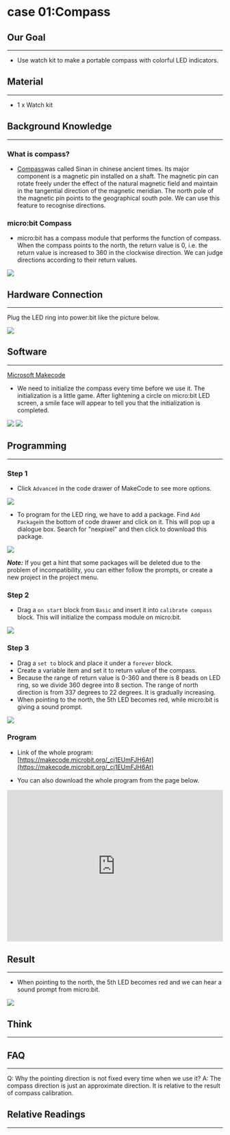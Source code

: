 # case 01:Compass

## Our Goal  
---
- Use watch kit to make a portable compass with colorful LED indicators.


## Material  
---
- 1 x Watch kit


## Background Knowledge  
---

### What is compass?   

- [Compass](https://en.wikipedia.org/wiki/Compass)was called Sinan in chinese ancient times. Its major component is a magnetic pin installed on a shaft. The magnetic pin can rotate freely under the effect of the natural magnetic field and maintain in the tangential direction of the magnetic meridian. The north pole of the magnetic pin points to the geographical south pole. We can use this feature to recognise directions.

### micro:bit Compass  

- micro:bit has a compass module that performs the function of compass. When the compass points to the north, the return value is 0, i.e. the return value is increased to 360 in the clockwise direction. We can judge directions according to their return values.

![](./images/2UMV4MA.png)


## Hardware Connection  
---
Plug the LED ring into power:bit like the picture below.

![](./images/xLUYTkT.jpg)


## Software  
---
[Microsoft Makecode](https://makecode.microbit.org/#)

- We need to initialize the compass every time before we use it. The initialization is a little game. After lightening a circle on micro:bit LED screen, a smile face will appear to tell you that the initialization is completed.

![](./images/V4wZAP1.png) ![](./images/EW3J71r.png)


## Programming   
---  
### Step 1  
- Click `Advanced` in the code drawer of MakeCode to see more options.  

![](./images/LjMR5IU.png)

- To program for the LED ring, we have to add a package. Find `Add Package`in the bottom of code drawer and click on it. This will pop up a dialogue box. Search for "nexpixel" and then click to download this package.

![](./images/0u6UbMV.png)

***Note:*** If you get a hint that some packages will be deleted due to the problem of incompatibility, you can either follow the prompts, or create a new project in the project menu. 

### Step 2  
- Drag a `on start` block from `Basic` and insert it into `calibrate compass` block. This will initialize the compass module on micro:bit.

![](./images/3dkZNmi.png)  

### Step 3  
- Drag a `set to` block and place it under a `forever` block.
- Create a variable item and set it to return value of the compass.
- Because the range of return value is 0-360 and there is 8 beads on LED ring, so we divide 360 degree into 8 section. The range of north direction is from 337 degrees to 22 degrees. It is gradually increasing.
- When pointing to the north, the 5th LED becomes red, while micro:bit is giving a sound prompt. 

![](./images/p2jYTw8.png)

### Program  

- Link of the whole program: [https://makecode.microbit.org/_cj1EUmFJH6At](https://makecode.microbit.org/_cj1EUmFJH6At)

- You can also download the whole program from the page below.  

<div style="position:relative;height:0;padding-bottom:70%;overflow:hidden;"><iframe style="position:absolute;top:0;left:0;width:100%;height:100%;" src="https://makecode.microbit.org/#pub:_cj1EUmFJH6At" frameborder="0" sandbox="allow-popups allow-forms allow-scripts allow-same-origin"></iframe></div>  

## Result  
---
- When pointing to the north, the 5th LED becomes red and we can hear a sound prompt from micro:bit.  

![](./images/mSYW7Kg.gif)  


## Think   
---  


## FAQ  
---  
Q: Why the pointing direction is not fixed every time when we use it?
A: The compass direction is just an approximate direction. It is relative to the result of compass calibration. 

## Relative Readings   
---

